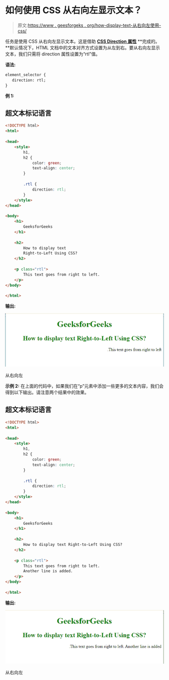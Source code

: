 # 如何使用 CSS 从右向左显示文本？

> 原文:[https://www . geesforgeks . org/how-display-text-从右向左使用-css/](https://www.geeksforgeeks.org/how-to-display-text-right-to-left-using-css/)

任务是使用 CSS 从右向左显示文本。这是借助 [**CSS Direction 属性**](https://www.geeksforgeeks.org/css-direction-property/) **完成的。**默认情况下，HTML 文档中的文本对齐方式设置为从左到右。要从右向左显示文本，我们只需将 direction 属性设置为“rtl”值。

**语法:**

```html
element_selector {
   direction: rtl;
} 
```

**例 1:**

## 超文本标记语言

```html
<!DOCTYPE html>
<html>

<head>
    <style>
        h1,
        h2 {
            color: green;
            text-align: center;
        }

        .rtl {
            direction: rtl;
        }
    </style>
</head>

<body>
    <h1>
        GeeksforGeeks
    </h1>

    <h2>
        How to display text 
        Right-to-Left Using CSS?
    </h2>

    <p class="rtl">
        This text goes from right to left.
    </p>
</body>

</html>
```

**输出:**

![](img/9cd054711641b4dbf5dbc87c9c0e3a12.png)

从右向左

**示例 2:** 在上面的代码中，如果我们在“p”元素中添加一些更多的文本内容，我们会得到以下输出。请注意两个结果中的效果。

## 超文本标记语言

```html
<!DOCTYPE html>
<html>

<head>
    <style>
        h1,
        h2 {
            color: green;
            text-align: center;
        }

        .rtl {
            direction: rtl;
        }
    </style>
</head>

<body>
    <h1>
        GeeksforGeeks
    </h1>

    <h2>
        How to display text Right-to-Left Using CSS?
    </h2>

    <p class="rtl">
        This text goes from right to left.
        Another line is added.
    </p>
</body>

</html>
```

**输出:**

![](img/efedbf010f1e2b9457516c7c61ec5c34.png)

从右向左